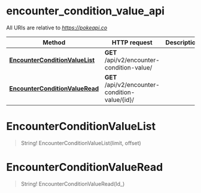 # encounter_condition_value_api

All URIs are relative to *https://pokeapi.co*

Method | HTTP request | Description
------------- | ------------- | -------------
[**EncounterConditionValueList**](encounter_condition_value_api.md#EncounterConditionValueList) | **GET** /api/v2/encounter-condition-value/ | 
[**EncounterConditionValueRead**](encounter_condition_value_api.md#EncounterConditionValueRead) | **GET** /api/v2/encounter-condition-value/{id}/ | 


<a name="EncounterConditionValueList"></a>
# **EncounterConditionValueList**
> String! EncounterConditionValueList(limit, offset)


<a name="EncounterConditionValueRead"></a>
# **EncounterConditionValueRead**
> String! EncounterConditionValueRead(Id_)


